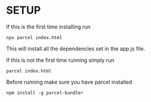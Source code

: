 # SETUP

If this is the first time installing run 

`npx parcel index.html`

This will install all the dependencies set in the app.js file.

If this is not the first time running simply run

`parcel index.html`

Before running make sure you have parcel installed

`npm install -g parcel-bundler`
